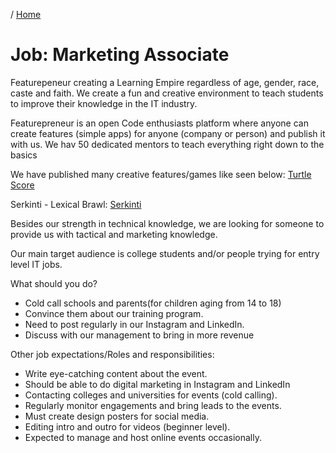 / [Home](index.md)

# Job: Marketing Associate

Featurepeneur creating a Learning Empire regardless of age, gender, race, caste and faith. We create a fun and creative environment to teach students to improve their knowledge in the IT industry.

Featurepreneur is an open Code enthusiasts platform where anyone can create features (simple apps) for anyone (company or person) and publish it with us. We hav 50 dedicated mentors to teach everything right down to the basics

We have published many creative features/games like seen below:
[Turtle Score](http://turtlescore.featurepreneur.com/)


Serkinti - Lexical Brawl:
[Serkinti](https://www.youtube.com/watch?v=p6BJzeEvWRI)

Besides our strength in technical knowledge, we are looking for someone to provide us with tactical and marketing knowledge. 

Our main target audience is college students and/or people trying for entry level IT jobs.  

What should you do?
  - Cold call schools and parents(for children aging from 14 to 18)
  - Convince them about our training program.
  - Need to post regularly in our Instagram and LinkedIn.
  - Discuss with our management to bring in more revenue 

Other job expectations/Roles and responsibilities:
  - Write eye-catching content about the event.
  - Should be able to do digital marketing in Instagram and LinkedIn
  - Contacting colleges and universities for events (cold calling).
  - Regularly monitor engagements and bring leads to the events. 
  - Must create design posters for social media. 
  - Editing intro and outro for videos (beginner level).
  - Expected to manage and host online events occasionally.